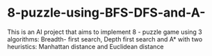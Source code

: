 # 8-puzzle-using-BFS-DFS-and-A-
This is an AI project that aims to implement 8 - puzzle game using 3 algorithms: Breadth- first search, Depth first search and A* with two heuristics: Manhattan distance and Euclidean distance
